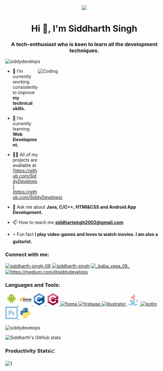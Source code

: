 

<p align="center"> <img src="https://user-images.githubusercontent.com/72121163/125606969-61f54c0e-a65c-4745-a78a-c8d2f0c2d899.jpg" /> </p>


<h1 align="center">Hi 👋, I'm Siddharth Singh</h1>
<h3 align="center">A tech-enthusiast who is keen to learn all the development techniques.</h3>

<p align="left"> <img src="https://komarev.com/ghpvc/?username=siddydevelops&label=Profile%20views&color=0e75b6&style=flat" alt="siddydevelops" /> </p>

<img align="right" alt="Coding" width="400" height="400" src="https://user-images.githubusercontent.com/72121163/129434083-82e63ef2-d0f1-46d3-ada1-d1d2cd91ded6.gif">

- 🔭 I’m currently working consistently to improve **my technical skills.**

- 🌱 I’m currently learning **Web Development.**

- 👨‍💻 All of my projects are available at [https://github.com/SiddyDevelops](https://github.com/SiddyDevelops)

- 💬 Ask me about **Java, C/C++, HTMl&CSS and Android App Development.**

- 📫 How to reach me **siddhartsingh2002@gmail.com**

- ⚡ Fun fact **I play video-games and loves to watch movies. I am also a guitarist.**

<h3 align="left">Connect with me:</h3>
<p align="left">
<a href="https://linkedin.com/in/siddharth-singh-08" target="blank"><img align="center" src="https://raw.githubusercontent.com/rahuldkjain/github-profile-readme-generator/master/src/images/icons/Social/linked-in-alt.svg" alt="siddharth-singh-08" height="30" width="40" /></a>
<a href="https://stackoverflow.com/users/14918781/siddharth-singh" target="blank"><img align="center" src="https://raw.githubusercontent.com/rahuldkjain/github-profile-readme-generator/master/src/images/icons/Social/stack-overflow.svg" alt="siddharth-singh" height="30" width="40" /></a>
<a href="https://instagram.com/_siddy_08_" target="blank"><img align="center" src="https://raw.githubusercontent.com/rahuldkjain/github-profile-readme-generator/master/src/images/icons/Social/instagram.svg" alt="_baba_yaga_08_" height="30" width="40" /></a>
<a href="https://medium.com/@SiddyDevelops" target="blank"><img align="center" src="https://raw.githubusercontent.com/rahuldkjain/github-profile-readme-generator/master/src/images/icons/Social/medium.svg" alt="https://medium.com/@siddydevelops" height="30" width="40" /></a>
</p>

<h3 align="left">Languages and Tools:</h3>
<p align="left"> <a href="https://developer.android.com" target="_blank"> <img src="https://raw.githubusercontent.com/devicons/devicon/master/icons/android/android-original-wordmark.svg" alt="android" width="40" height="40"/> </a> <a href="https://aws.amazon.com" target="_blank"> <img src="https://raw.githubusercontent.com/devicons/devicon/master/icons/amazonwebservices/amazonwebservices-original-wordmark.svg" alt="aws" width="40" height="40"/> </a> <a href="https://www.cprogramming.com/" target="_blank"> <img src="https://raw.githubusercontent.com/devicons/devicon/master/icons/c/c-original.svg" alt="c" width="40" height="40"/> </a> <a href="https://www.w3schools.com/cpp/" target="_blank"> <img src="https://raw.githubusercontent.com/devicons/devicon/master/icons/cplusplus/cplusplus-original.svg" alt="cplusplus" width="40" height="40"/> </a> <a href="https://www.figma.com/" target="_blank"> <img src="https://www.vectorlogo.zone/logos/figma/figma-icon.svg" alt="figma" width="40" height="40"/> </a> <a href="https://firebase.google.com/" target="_blank"> <img src="https://www.vectorlogo.zone/logos/firebase/firebase-icon.svg" alt="firebase" width="40" height="40"/> </a> <a href="https://www.adobe.com/in/products/illustrator.html" target="_blank"> <img src="https://www.vectorlogo.zone/logos/adobe_illustrator/adobe_illustrator-icon.svg" alt="illustrator" width="40" height="40"/> </a> <a href="https://www.java.com" target="_blank"> <img src="https://raw.githubusercontent.com/devicons/devicon/master/icons/java/java-original.svg" alt="java" width="40" height="40"/> </a> <a href="https://kotlinlang.org" target="_blank"> <img src="https://www.vectorlogo.zone/logos/kotlinlang/kotlinlang-icon.svg" alt="kotlin" width="40" height="40"/> </a> <a href="https://www.photoshop.com/en" target="_blank"> <img src="https://raw.githubusercontent.com/devicons/devicon/master/icons/photoshop/photoshop-line.svg" alt="photoshop" width="40" height="40"/> </a> <a href="https://www.python.org" target="_blank"> <img src="https://raw.githubusercontent.com/devicons/devicon/master/icons/python/python-original.svg" alt="python" width="40" height="40"/> </a> </p>

<p><img align="center" src="https://github-readme-stats.vercel.app/api/top-langs?username=siddydevelops&show_icons=true&locale=en&layout=compact&theme=radical" alt="siddydevelops" /></p>

![Siddharth's GitHub stats](https://github-readme-stats.vercel.app/api?username=siddydevelops&show_icons=true&count_private=true&theme=radical)

<h3 align="left">Productivity Stats📈</h3>
<img src="https://github-profile-summary-cards.vercel.app/api/cards/profile-details?username=siddydevelops&theme=monokai"  display=block width=80% height=auto  alt="1" >


